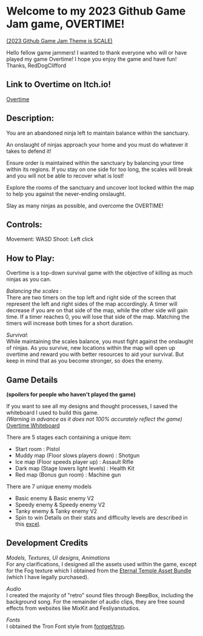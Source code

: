# Welcome to my 2023 Github Game Jam game, OVERTIME!
[(2023 Github Game Jam Theme is SCALE)](https://itch.io/jam/game-off-2023)

Hello fellow game jammers!
I wanted to thank everyone who will or have played my game Overtime!
I hope you enjoy the game and have fun!
Thanks,
RedDogClifford

## Link to Overtime on Itch.io!
[Overtime](https://happyteam.itch.io/overtime)

## Description:
You are an abandoned ninja left to maintain balance within the sanctuary. 

An onslaught of ninjas approach your home and you must do whatever it takes to defend it!

Ensure order is maintained within the sanctuary by balancing your time within its regions. If you stay on one side for too long, the scales will break and you will not be able to recover what is lost!

Explore the rooms of the sanctuary and uncover loot locked within the map to help you against the never-ending onslaught. 

Slay as many ninjas as possible, and overcome the OVERTIME!

## Controls:
Movement: WASD
Shoot: Left click

## How to Play:
Overtime is a top-down survival game with the objective of killing as much ninjas as you can.

<i>Balancing the scales</i> :<br>
There are two timers on the top left and right side of the screen that represent the left and right sides of the map accordingly. A timer will decrease if you are on that side of the map, while the other side will gain time. If a timer reaches 0, you will lose that side of the map. Matching the timers will increase both times for a short duration.

<i>Survival</i>:<br>
While maintaining the scales balance, you must fight against the onslaught of ninjas.
As you survive,  new locations within the map will open up overtime and reward you with better resources to aid your survival. 
But keep in mind that as you become stronger, so does the enemy.

## Game Details
<b>(spoilers for people who haven't played the game)</b>

 If you want to see all my designs and thought processes, I saved the whiteboard I used to build this game.<br>
 <i>(Warning in advance as it does not 100% accurately reflect the game)</i><br>
 [Overtime Whiteboard](https://github.com/RedDogClifford/Overtime/blob/main/Extra/Overtime%20Whiteboard.pdf)

There are 5 stages each containing a unique item:
- Start room : Pistol
- Muddy map (Floor slows players down) : Shotgun
- Ice map (Floor speeds player up) : Assault Rifle
- Dark map (Stage lowers light levels) : Health Kit
- Red map (Bonus gun room) : Machine gun

There are 7 unique enemy models
- Basic enemy & Basic enemy V2
- Speedy enemy & Speedy enemy V2
- Tanky enemy & Tanky enemy V2
- Spin to win
Details on their stats and difficulty levels are described in this [excel](https://docs.google.com/spreadsheets/d/1deTBhlNGN9Mn032dM9XyrdkYY4Z_wkrqofFuXJAGHuU/edit?usp=sharing).

## Development Credits
<i>Models, Textures, UI designs, Animations</i><br>
For any clarifications, I designed all the assets used within the game, except for the Fog texture which I obtained from the [Eternal Temple Asset Bundle](https://assetstore.unity.com/packages/3d/environments/fantasy/eternal-temple-65780) (which I have legally purchased).

<i>Audio</i><br>
I created the majority of "retro" sound files through BeepBox, including the background song.
For the remainder of audio clips, they are free sound effects from websites like MixKit and Fesliyanstudios.

<i>Fonts</i><br>
I obtained the Tron Font style from [fontget/tron](https://www.fontget.com/font/tr2n/). 



